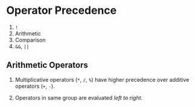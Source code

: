 # Operator Precedence

1. `!`
2. Arithmetic
3. Comparison
4. `&&`, `||`

## Arithmetic Operators

1. Multiplicative operators (`*`, `/`, `%`) have higher precedence over additive operators (`+`, `-`).

2. Operators in same group are evaluated _left to right_.